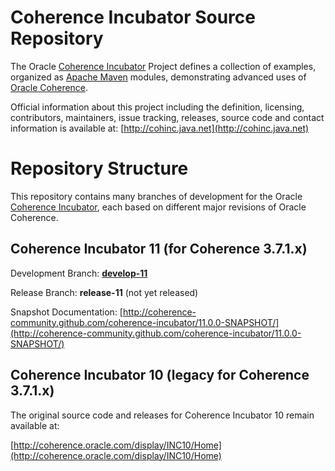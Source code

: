 Coherence Incubator Source Repository
=====================================

The Oracle [Coherence Incubator](http://java.net/projects/cohinc) Project defines a collection of
examples, organized as [Apache Maven](http://maven.apache.org/) modules, demonstrating
advanced uses of [Oracle Coherence](http://www.oracle.com/technology/products/coherence/index.html).

Official information about this project including the definition, licensing, contributors, 
maintainers, issue tracking, releases, source code and contact information is available at:
[http://cohinc.java.net](http://cohinc.java.net)

Repository Structure
====================

This repository contains many branches of development for the Oracle [Coherence Incubator](http://cohinc.java.net), 
each based on different major revisions of Oracle Coherence.

Coherence Incubator 11 (for Coherence 3.7.1.x)
----------------------------------------------

Development Branch: [**develop-11**](https://github.com/coherence-community/coherence-incubator/tree/develop-11) 

Release Branch: **release-11**  (not yet released)

Snapshot Documentation: [http://coherence-community.github.com/coherence-incubator/11.0.0-SNAPSHOT/](http://coherence-community.github.com/coherence-incubator/11.0.0-SNAPSHOT/)

Coherence Incubator 10 (legacy for Coherence 3.7.1.x)
-----------------------------------------------------

The original source code and releases for Coherence Incubator 10 remain available at:

[http://coherence.oracle.com/display/INC10/Home](http://coherence.oracle.com/display/INC10/Home)

